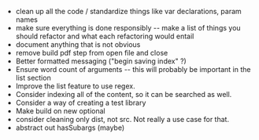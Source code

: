 - clean up all the code / standardize things like var declarations, param names
- make sure everything is done responsibly -- make a list of things you should refactor
	and what each refactoring would entail
- document anything that is not obvious
- remove build pdf step from open file and close
- Better formatted messaging ("begin saving index" ?)
- Ensure word count of arguments -- this will probably be important in the list section
- Improve the list feature to use regex.
- Consider indexing all of the content, so it can be searched as well.
- Consider a way of creating a test library
- Make build on new optional
- consider cleaning only dist, not src. Not really a use case for that.
- abstract out hasSubargs (maybe)